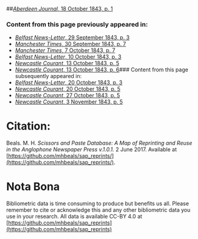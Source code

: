 ##[*Aberdeen Journal*, 18 October 1843, p. 1](https://mhbeals.github.io/sap_html/Aberdeen-Journal/Aberdeen-Journal-18-October-1843-p-1)

### Content from this page previously appeared in:
+ [*Belfast News-Letter*, 29 September 1843, p. 3](https://mhbeals.github.io/sap_html/Belfast-News-Letter/Belfast-News-Letter-29-September-1843-p-3)
+ [*Manchester Times*, 30 September 1843, p. 7](https://mhbeals.github.io/sap_html/Manchester-Times/Manchester-Times-30-September-1843-p-7)
+ [*Manchester Times*, 7 October 1843, p. 7](https://mhbeals.github.io/sap_html/Manchester-Times/Manchester-Times-7-October-1843-p-7)
+ [*Belfast News-Letter*, 10 October 1843, p. 3](https://mhbeals.github.io/sap_html/Belfast-News-Letter/Belfast-News-Letter-10-October-1843-p-3)
+ [*Newcastle Courant*, 13 October 1843, p. 5](https://mhbeals.github.io/sap_html/Newcastle-Courant/Newcastle-Courant-13-October-1843-p-5)
+ [*Newcastle Courant*, 13 October 1843, p. 6](https://mhbeals.github.io/sap_html/Newcastle-Courant/Newcastle-Courant-13-October-1843-p-6)### Content from this page subsequently appeared in:
+ [*Belfast News-Letter*, 20 October 1843, p. 3](https://mhbeals.github.io/sap_html/Belfast-News-Letter/Belfast-News-Letter-20-October-1843-p-3)
+ [*Newcastle Courant*, 20 October 1843, p. 5](https://mhbeals.github.io/sap_html/Newcastle-Courant/Newcastle-Courant-20-October-1843-p-5)
+ [*Newcastle Courant*, 27 October 1843, p. 5](https://mhbeals.github.io/sap_html/Newcastle-Courant/Newcastle-Courant-27-October-1843-p-5)
+ [*Newcastle Courant*, 3 November 1843, p. 5](https://mhbeals.github.io/sap_html/Newcastle-Courant/Newcastle-Courant-3-November-1843-p-5)
                    
# Citation: 

Beals. M. H. *Scissors and Paste Database: A Map of Reprinting and Reuse in the Anglophone Newspaper Press v.1.0.1.* 2 June 2017. Available at [https://github.com/mhbeals/sap_reprints/](https://github.com/mhbeals/sap_reprints/). 
                    
# Nota Bona

Bibliometric data is time consuming to produce but benefits us all. Please remember to cite or acknowledge this and any other bibliometric data you use in your research. All data is available CC-BY 4.0 at [https://github.com/mhbeals/sap_reprints](https://github.com/mhbeals/sap_reprints)